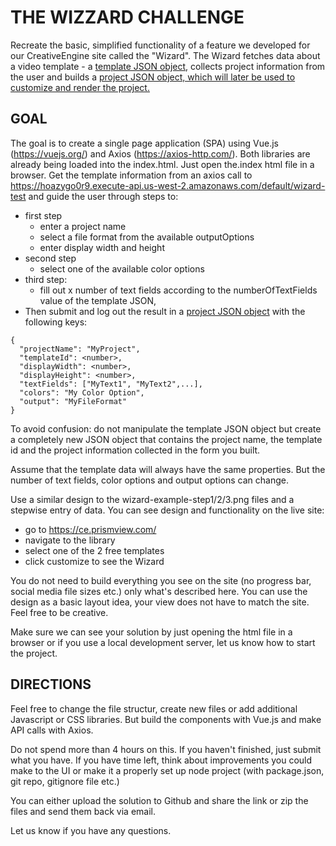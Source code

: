 # THE WIZZARD CHALLENGE

Recreate the basic, simplified functionality of a feature we developed for our CreativeEngine site called the "Wizard".
The Wizard fetches data about a video template - a <ins>template JSON object</ins>, collects project information from the user and builds a <ins>project JSON object</json>, which will later be used to customize and render the project.

## GOAL

The goal is to create a single page application (SPA) using Vue.js (https://vuejs.org/) and Axios (https://axios-http.com/). Both libraries are already being loaded into the index.html. Just open the.index html file in a browser.
Get the template information from an axios call to https://hoazygo0r9.execute-api.us-west-2.amazonaws.com/default/wizard-test and guide the user through steps to:

- first step
  - enter a project name
  - select a file format from the available outputOptions
  - enter display width and height
- second step
  - select one of the available color options
- third step:
  - fill out x number of text fields according to the numberOfTextFields value of the template JSON,
- Then submit and log out the result in a <ins>project JSON object</ins> with the following keys:

```
{
  "projectName": "MyProject",
  "templateId": <number>,
  "displayWidth": <number>,
  "displayHeight": <number>,
  "textFields": ["MyText1", "MyText2",...],
  "colors": "My Color Option",
  "output": "MyFileFormat"
}

```

To avoid confusion: do not manipulate the template JSON object but create a completely new JSON object that contains the project name, the template id and the project information collected in the form you built.

Assume that the template data will always have the same properties. But the number of text fields, color options and output options can change.

Use a similar design to the wizard-example-step1/2/3.png files and a stepwise entry of data. You can see design and functionality on the live site:

- go to https://ce.prismview.com/
- navigate to the library
- select one of the 2 free templates
- click customize to see the Wizard

You do not need to build everything you see on the site (no progress bar, social media file sizes etc.) only what's described here.
You can use the design as a basic layout idea, your view does not have to match the site. Feel free to be creative.

Make sure we can see your solution by just opening the html file in a browser or if you use a local development server, let us know how to start the project.

## DIRECTIONS

Feel free to change the file structur, create new files or add additional Javascript or CSS libraries. But build the components with Vue.js and make API calls with Axios.

Do not spend more than 4 hours on this. If you haven't finished, just submit what you have. If you have time left, think about improvements you could make to the UI or make it a properly set up node project (with package.json, git repo, gitignore file etc.)

You can either upload the solution to Github and share the link or zip the files and send them back via email.

Let us know if you have any questions.
